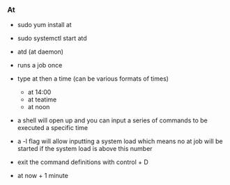 ### At 

* sudo yum install at 
* sudo systemctl start atd



* atd (at daemon)
* runs a job once
* type at then a time (can be various formats of times)
    * at 14:00
    * at teatime
    * at noon
* a shell will open up and you can input a series of commands to be executed a specific time
* a -l flag will allow inputting a system load which means no at job will be started if the system load is above this number
* exit the command definitions with control + D

* at now + 1 minute